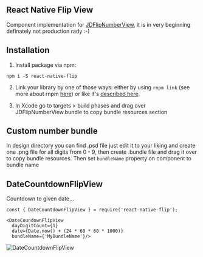 ## React Native Flip View

Component implementation for [JDFlipNumberView](https://github.com/jaydee3/JDFlipNumberView), it is in
very beginning definately not production rady :-)

## Installation
1. Install package via npm:
  ```
  npm i -S react-native-flip 
  ```
2. Link your library by one of those ways: either by using `rnpm link` (see more about rnpm [here](https://github.com/rnpm/rnpm)) or like it's [described here](http://facebook.github.io/react-native/docs/linking-libraries-ios.html).

3. In Xcode go to targets > build phases and drag over JDFlipNumberView.bundle to copy bundle resources section

## Custom number bundle
In design directory you can find .psd file just edit it to your liking and create one .png file for all
digits from 0 - 9, then create .bundle file and drag it over to copy bundle resources. Then set `bundleName`
property on component to bundle name

## DateCountdownFlipView
Countdown to given date...
```
const { DateCountdownFlipView } = require('react-native-flip');

<DateCoundownFlipView
  dayDigitCount={1}
  date={Date.now() + (24 * 60 * 60 * 1000)}
  bundleName={'MyBundleName'}/>
```
![DateCountdownFlipView](https://i.giphy.com/26AHQMC29exDY1R0k.gif)
